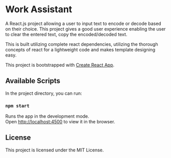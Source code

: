 # Work Assistant

A React.js project allowing a user to input text to encode or decode based on their choice. This project gives a good user experience enabling the user to clear the entered text, copy the encoded/decoded text.

This is built utilizing complete react dependencies, utilizing the thorough concepts of react for a lightweight code and makes template designing easy.

This project is bootstrapped with [Create React App](https://github.com/facebook/create-react-app).

## Available Scripts

In the project directory, you can run:

### `npm start`

Runs the app in the development mode.\
Open [http://localhost:4500](http://localhost:4500) to view it in the browser.

## License

This project is licensed under the MIT License.
